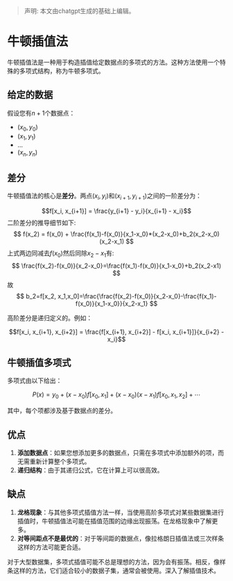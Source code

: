 > 声明: 本文由chatgpt生成的基础上编辑。

# 牛顿插值法

牛顿插值法是一种用于构造插值给定数据点的多项式的方法。这种方法使用一个特殊的多项式结构，称为牛顿多项式。

## 给定的数据

假设您有$n+1$个数据点：

- $(x_0, y_0)$
- $(x_1, y_1)$
- ...
- $(x_n, y_n)$

## 差分

牛顿插值法的核心是**差分**。两点$(x_i, y_i)$和$(x_{i+1}, y_{i+1})$之间的一阶差分为：

$$f[x_i, x_{i+1}] = \frac{y_{i+1} - y_i}{x_{i+1} - x_i}$$
二阶差分的推导细节如下:
$$
f(x_2) = f(x_0) + \frac{f(x_1)-f(x_0)}{x_1-x_0}*(x_2-x_0)+b_2(x_2-x_0)(x_2-x_1)
$$
上式两边同减去$f(x_0)$然后同除$x_2-x_1$有:
$$
\frac{f(x_2)-f(x_0)}{x_2-x_0}=\frac{f(x_1)-f(x_0)}{x_1-x_0}+b_2(x_2-x1)
$$
故
$$
b_2=f[x_2, x_1,x_0]=\frac{\frac{f(x_2)-f(x_0)}{x_2-x_0}-\frac{f(x_1)-f(x_0)}{x_1-x_0}}{x_2-x_1}
$$


高阶差分是递归定义的。例如：

$$f[x_i, x_{i+1}, x_{i+2}] = \frac{f[x_{i+1}, x_{i+2}] - f[x_i, x_{i+1}]}{x_{i+2} - x_i}$$

## 牛顿插值多项式

多项式由以下给出：

$$P(x) = y_0 + (x - x_0)f[x_0, x_1] + (x - x_0)(x - x_1)f[x_0, x_1, x_2] + \cdots$$

其中，每个项都涉及基于数据点的差分。

## 优点

1. **添加数据点**：如果您想添加更多的数据点，只需在多项式中添加额外的项，而无需重新计算整个多项式。
2. **递归结构**：由于其递归公式，它在计算上可以很高效。

## 缺点

1. **龙格现象**：与其他多项式插值方法一样，当使用高阶多项式对某些数据集进行插值时，牛顿插值法可能在插值范围的边缘出现振荡。在龙格现象中了解更多。
2. **对等间距点不是最优的**：对于等间距的数据点，像拉格朗日插值法或三次样条这样的方法可能更合适。

对于大型数据集，多项式插值可能不总是理想的方法，因为会有振荡。相反，像样条这样的方法，它们适合较小的数据子集，通常会被使用。深入了解插值技术。


